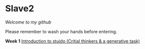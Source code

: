 # Slave2

*Welcome to my github* <br />

Please remember to wash your hands before entering. <br />

**Week 1**    [Introduction to stuido (Critial thinkers & a generative task)](https://github.com/LouisEastt/Slave2/blob/master/Week%201/Readme.md)


